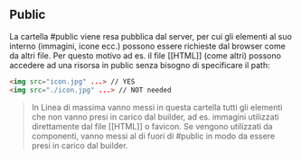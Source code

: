 ## Public
La cartella #public viene resa pubblica dal server, per cui gli elementi al suo interno (immagini, icone ecc.) possono essere richieste dal browser come da altri file.
Per questo motivo ad es. il file [[HTML]] (come altri) possono accedere ad una risorsa in public senza bisogno di specificare il path:

```html
<img src="icon.jpg" ...> // YES
<img src="./icon.jpg" ...> // NOT needed
```

>In Linea di massima vanno messi in questa cartella tutti gli elementi che non vanno presi in carico dal builder, ad es. immagini utilizzati direttamente dal file [[HTML]] o favicon.
>Se vengono utilizzati da componenti, vanno messi al di fuori di #public  in modo da essere presi in carico dal builder.
